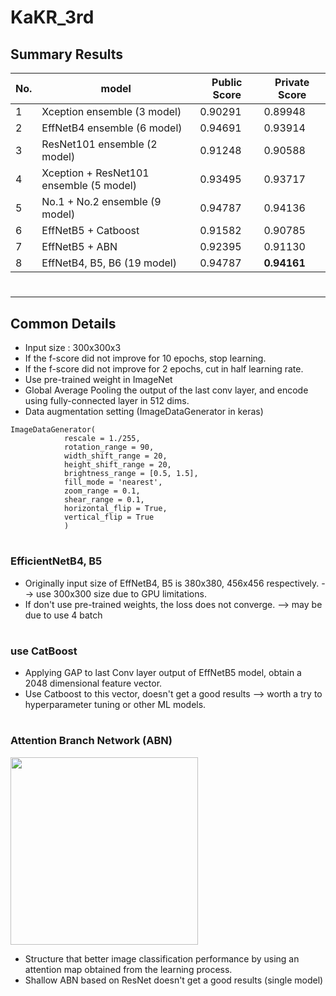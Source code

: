 # KaKR_3rd

## Summary Results

No.|model|Public Score|Private Score|
----|----|----|----|
1|Xception ensemble (3 model)|0.90291|0.89948|
2|EffNetB4 ensemble (6 model)|0.94691|0.93914|
3|ResNet101 ensemble (2 model)|0.91248|0.90588|
4|Xception + ResNet101 ensemble (5 model)|0.93495|0.93717|
5|No.1 + No.2 ensemble (9 model)|0.94787|0.94136|
6|EffNetB5 + Catboost|0.91582|0.90785|
7|EffNetB5 + ABN|0.92395|0.91130|
8|EffNetB4, B5, B6 (19 model)|0.94787|**0.94161** |  

#
-----

## Common Details
- Input size : 300x300x3
- If the f-score did not improve for 10 epochs, stop learning.
- If the f-score did not improve for 2 epochs, cut in half learning rate.
- Use pre-trained weight in ImageNet
- Global Average Pooling the output of the last conv layer, and encode using fully-connected layer in 512 dims.
- Data augmentation setting (ImageDataGenerator in keras)
~~~
ImageDataGenerator(
            rescale = 1./255,
            rotation_range = 90,
            width_shift_range = 20,
            height_shift_range = 20,
            brightness_range = [0.5, 1.5],
            fill_mode = 'nearest',
            zoom_range = 0.1,
            shear_range = 0.1,
            horizontal_flip = True,
            vertical_flip = True
            )
~~~

#
### EfficientNetB4, B5
- Originally input size of EffNetB4, B5 is 380x380, 456x456 respectively. --> use 300x300 size due to GPU limitations. 
- If don't use pre-trained weights, the loss does not converge. --> may be due to use 4 batch

#
### use CatBoost
- Applying GAP to last Conv layer output of EffNetB5 model, obtain a 2048 dimensional feature vector.
- Use Catboost to this vector, doesn't get a good results --> worth a try to hyperparameter tuning or other ML models.

#
### Attention Branch Network (ABN)
<img src="https://github.com/SSinyu/Deeprison/blob/master/Kaggle/3rd_kakr/ABN.PNG" height="300">

- Structure that better image classification performance by using an attention map obtained from the learning process.
- Shallow ABN based on ResNet doesn't get a good results (single model)
